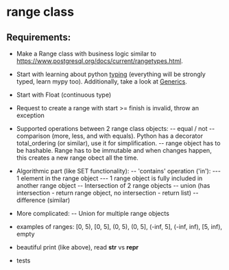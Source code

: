 # range class


## Requirements:

- Make a Range class with business logic similar to https://www.postgresql.org/docs/current/rangetypes.html.
- Start with learning about python [typing](https://docs.python.org/3/library/typing.html) (everything will be strongly typed, learn mypy too). Additionally, take a look at [Generics](https://docs.python.org/3/library/typing.html#generics).
- Start with Float (continuous type)
- Request to create a range with start >= finish is invalid, throw an exception
- Supported operations between 2 range class objects:
-- equal / not
-- comparison (more, less, and with equals). Python has a decorator total_ordering (or similar), use it for simplification.
-- range object has to be hashable. Range has to be immutable and when changes happen, this creates a new range obect all the time.

- Algorithmic part (like SET functionality):
-- 'contains' operation ('in'):
--- 1 element in the range object
--- 1 range object is fully included in another range object
-- Intersection of 2 range objects
-- union (has intersection - return range object, no intersection - return list)
-- difference (similar)

- More complicated:
-- Union for multiple range objects

- examples of ranges: [0, 5), [0, 5], (0, 5), (0, 5], (-inf, 5], (-inf, inf), [5, inf), empty
- beautiful print (like above), read __str__ vs __repr__

- tests
